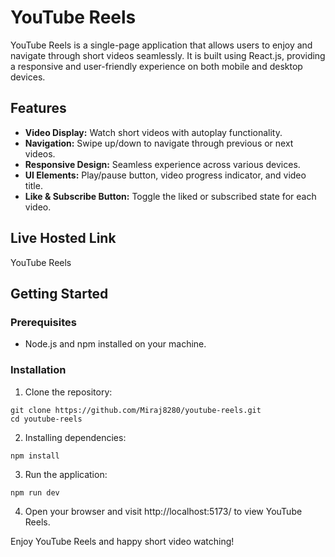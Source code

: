 # YouTube Reels

YouTube Reels is a single-page application that allows users to enjoy and navigate through short videos seamlessly. It is built using React.js, providing a responsive and user-friendly experience on both mobile and desktop devices.

## Features

- **Video Display:** Watch short videos with autoplay functionality.
- **Navigation:** Swipe up/down to navigate through previous or next videos.
- **Responsive Design:** Seamless experience across various devices.
- **UI Elements:** Play/pause button, video progress indicator, and video title.
- **Like & Subscribe Button:** Toggle the liked or subscribed state for each video.

## Live Hosted Link
YouTube Reels

## Getting Started

### Prerequisites

- Node.js and npm installed on your machine.

### Installation

1. Clone the repository:

```
git clone https://github.com/Miraj8280/youtube-reels.git
cd youtube-reels
```

2. Installing dependencies:
```
npm install
```

3. Run the application:
```
npm run dev
```
4. Open your browser and visit http://localhost:5173/ to view YouTube Reels.

Enjoy YouTube Reels and happy short video watching!